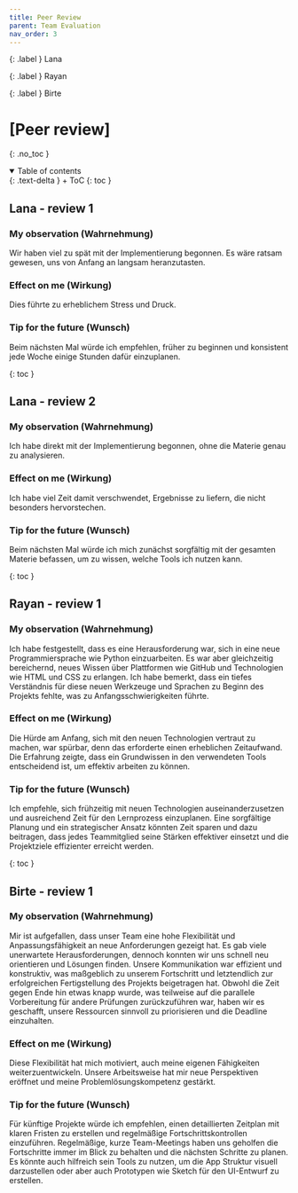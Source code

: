 ```yaml
---
title: Peer Review
parent: Team Evaluation
nav_order: 3
---
```


{: .label }
Lana

{: .label }
Rayan

{: .label }
Birte

# [Peer review]
{: .no_toc }

<details open markdown="block">
{: .text-delta }
<summary>Table of contents</summary>
+ ToC
{: toc }
</details>

## Lana - review 1

### My observation (Wahrnehmung)

Wir haben viel zu spät mit der Implementierung begonnen. Es wäre ratsam gewesen, uns von Anfang an langsam heranzutasten.

### Effect on me (Wirkung)

Dies führte zu erheblichem Stress und Druck.

### Tip for the future (Wunsch)

Beim nächsten Mal würde ich empfehlen, früher zu beginnen und konsistent jede Woche einige Stunden dafür einzuplanen.

{: toc }

## Lana - review 2

### My observation (Wahrnehmung)

Ich habe direkt mit der Implementierung begonnen, ohne die Materie genau zu analysieren.

### Effect on me (Wirkung)

Ich habe viel Zeit damit verschwendet, Ergebnisse zu liefern, die nicht besonders hervorstechen.

### Tip for the future (Wunsch)

Beim nächsten Mal würde ich mich zunächst sorgfältig mit der gesamten Materie befassen, um zu wissen, welche Tools ich nutzen kann.

{: toc }

## Rayan - review 1

### My observation (Wahrnehmung)

Ich habe festgestellt, dass es eine Herausforderung war, sich in eine neue Programmiersprache wie Python einzuarbeiten. Es war aber gleichzeitig bereichernd, neues Wissen über Plattformen wie GitHub und Technologien wie HTML und CSS zu erlangen. Ich habe bemerkt, dass ein tiefes Verständnis für diese neuen Werkzeuge und Sprachen zu Beginn des Projekts fehlte, was zu Anfangsschwierigkeiten führte.

### Effect on me (Wirkung)

Die Hürde am Anfang, sich mit den neuen Technologien vertraut zu machen, war spürbar, denn das erforderte einen erheblichen Zeitaufwand. Die Erfahrung zeigte, dass ein Grundwissen in den verwendeten Tools entscheidend ist, um effektiv arbeiten zu können.

### Tip for the future (Wunsch)

Ich empfehle, sich frühzeitig mit neuen Technologien auseinanderzusetzen und ausreichend Zeit für den Lernprozess einzuplanen. Eine sorgfältige Planung und ein strategischer Ansatz könnten Zeit sparen und dazu beitragen, dass jedes Teammitglied seine Stärken effektiver einsetzt und die Projektziele effizienter erreicht werden.


{: toc }

## Birte - review 1

### My observation (Wahrnehmung)

Mir ist aufgefallen, dass unser Team eine hohe Flexibilität und Anpassungsfähigkeit an neue Anforderungen gezeigt hat. Es gab viele unerwartete Herausforderungen, dennoch konnten wir uns schnell neu orientieren und Lösungen finden. Unsere Kommunikation war effizient und konstruktiv, was maßgeblich zu unserem Fortschritt und letztendlich zur erfolgreichen Fertigstellung des Projekts beigetragen hat. Obwohl die Zeit gegen Ende hin etwas knapp wurde, was teilweise auf die parallele Vorbereitung für andere Prüfungen zurückzuführen war, haben wir es geschafft, unsere Ressourcen sinnvoll zu priorisieren und die Deadline einzuhalten.

### Effect on me (Wirkung)

Diese Flexibilität hat mich motiviert, auch meine eigenen Fähigkeiten weiterzuentwickeln. Unsere Arbeitsweise hat mir neue Perspektiven eröffnet und meine Problemlösungskompetenz gestärkt.

### Tip for the future (Wunsch)

Für künftige Projekte würde ich empfehlen, einen detaillierten Zeitplan mit klaren Fristen zu erstellen und regelmäßige Fortschrittskontrollen einzuführen. Regelmäßige, kurze Team-Meetings haben uns geholfen die Fortschritte immer im Blick zu behalten und die nächsten Schritte zu planen. Es könnte auch hilfreich sein Tools zu nutzen, um die App Struktur visuell darzustellen oder aber auch Prototypen wie Sketch für den UI-Entwurf zu erstellen.